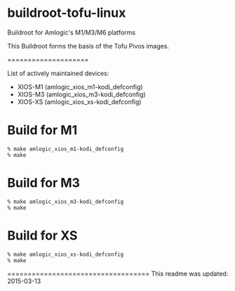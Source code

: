 buildroot-tofu-linux
====================

Buildroot for Amlogic's M1/M3/M6 platforms

This Buildroot forms the basis of the Tofu Pivos images.

====================

List of actively maintained devices:

- XIOS-M1 (amlogic_xios_m1-kodi_defconfig)
- XIOS-M3 (amlogic_xios_m3-kodi_defconfig)
- XIOS-XS (amlogic_xios_xs-kodi_defconfig)

# Build for M1

```shell
% make amlogic_xios_m1-kodi_defconfig
% make
```

# Build for M3

```shell
% make amlogic_xios_m3-kodi_defconfig
% make
```

# Build for XS

```shell
% make amlogic_xios_xs-kodi_defconfig
% make
```

===================================
This readme was updated: 2015-03-13
